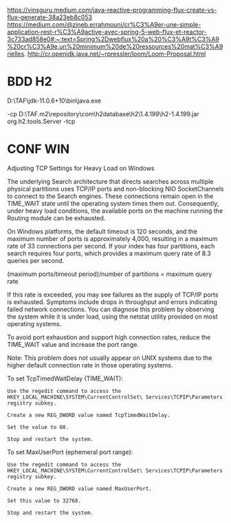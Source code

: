 https://vinsguru.medium.com/java-reactive-programming-flux-create-vs-flux-generate-38a23eb8c053
https://medium.com/@zineb.errahmouni/cr%C3%A9er-une-simple-application-rest-r%C3%A9active-avec-spring-5-web-flux-et-reactor-3c733ad858e0#:~:text=Spring%2Dwebflux%20a%20%C3%A9t%C3%A9%20cr%C3%A9e,un%20minimum%20de%20ressources%20mat%C3%A9rielles.
http://cr.openjdk.java.net/~rpressler/loom/Loom-Proposal.html



BDD H2
=========================
D:\TAF\jdk-11.0.6+10\bin\java.exe


-cp D:\TAF\.m2\repository\com\h2database\h2\1.4.199\h2-1.4.199.jar org.h2.tools.Server -tcp



CONF WIN
=========================

Adjusting TCP Settings for Heavy Load on Windows

The underlying Search architecture that directs searches across multiple physical partitions uses TCP/IP ports and non-blocking NIO SocketChannels to connect to the Search engines. These connections remain open in the TIME_WAIT state until the operating system times them out. Consequently, under heavy load conditions, the available ports on the machine running the Routing module can be exhausted.

On Windows platforms, the default timeout is 120 seconds, and the maximum number of ports is approximately 4,000, resulting in a maximum rate of 33 connections per second. If your index has four partitions, each search requires four ports, which provides a maximum query rate of 8.3 queries per second.

(maximum ports/timeout period)/number of partitions = maximum query rate

If this rate is exceeded, you may see failures as the supply of TCP/IP ports is exhausted. Symptoms include drops in throughput and errors indicating failed network connections. You can diagnose this problem by observing the system while it is under load, using the netstat utility provided on most operating systems.

To avoid port exhaustion and support high connection rates, reduce the TIME_WAIT value and increase the port range.

Note: This problem does not usually appear on UNIX systems due to the higher default connection rate in those operating systems.

To set TcpTimedWaitDelay (TIME_WAIT):

    Use the regedit command to access the HKEY_LOCAL_MACHINE\SYSTEM\CurrentControlSet\ Services\TCPIP\Parameters registry subkey.

    Create a new REG_DWORD value named TcpTimedWaitDelay.

    Set the value to 60.

    Stop and restart the system.

To set MaxUserPort (ephemeral port range):

    Use the regedit command to access the HKEY_LOCAL_MACHINE\SYSTEM\CurrentControlSet\ Services\TCPIP\Parameters registry subkey.

    Create a new REG_DWORD value named MaxUserPort.

    Set this value to 32768.

    Stop and restart the system.






